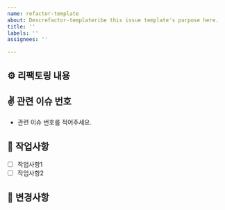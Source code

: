 ```yaml
---
name: refactor-template
about: Descrefactor-templateribe this issue template's purpose here.
title: ''
labels: ''
assignees: ''

---
```


## ⚙ 리팩토링 내용
## ✌ 관련 이슈 번호
- 관련 이슈 번호를 적어주세요.

## 📝 작업사항
- [ ] 작업사항1
- [ ] 작업사항2

## 💫 변경사항
